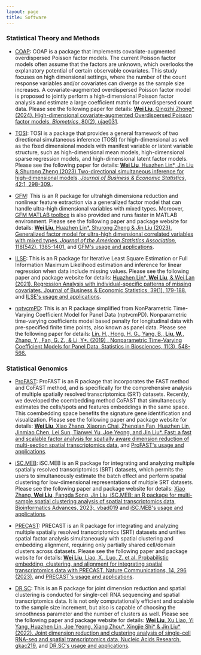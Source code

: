 ```yaml
---
layout: page
title: Software
---
```


### **Statistical Theory and Methods**



- [COAP](https://github.com/feiyoung/COAP): COAP is a package that implements covariate-augmented overdispersed Poisson factor models. The current Poisson factor models often assume that the factors are unknown, which overlooks the explanatory potential of certain observable covariates. This study focuses on high dimensional settings, where the number of the count response variables and/or covariates can diverge as the sample size increases. A covariate-augmented overdispersed Poisson factor model is proposed to jointly perform a high-dimensional Poisson factor analysis and estimate a large coefficient matrix for overdispersed count data. Please see the following paper for details: [**Wei Liu**, Qingzhi Zhong\* (2024). High-dimensional covariate-augmented Overdispersed Poisson factor models. *Biometrics*, 80(2), ujae031](https://arxiv.org/abs/2402.15071).


- [TOSI](https://github.com/feiyoung/TOSI): TOSI is a package that provides a general framework of two directional simultaneous inference (TOSI) for high-dimensional as well as the fixed dimensional models with manifest variable or latent variable structure, such as high-dimensional mean models, high-dimensional sparse regression models, and high-dimensional latent factor models. Please see the following paper for details: [**Wei Liu**, Huazhen Lin\*, Jin Liu & Shurong Zheng (2023) Two-directional simultaneous inference for high-dimensional models, *Journal of Business & Economic Statistics*, 42:1, 298-309.](https://doi.org/10.1080/07350015.2023.2191672).



- [GFM](https://github.com/feiyoung/GFM): This is an R package for ultrahigh dimensiona reduction and nonlinear feature extraction via a generalized factor model that can handle ultra-high dimensional variables with mixed types. Moreover, [GFM MATLAB toolbox](https://github.com/feiyoung/MGFM) is also provided and runs faster in MATLAB environment. Please see the following paper and package website for details:
[**Wei Liu**, Huazhen Lin\*, Shurong Zheng & Jin Liu (2023). Generalized factor model for ultra-high dimensional correlated variables with mixed types. *Journal of the American Statistics Association*, 118(542), 1385-1401.](https://www.tandfonline.com/doi/full/10.1080/01621459.2021.1999818) and [GFM's usage and applications](https://feiyoung.github.io/GFM/docs/index.html).

- [ILSE](https://github.com/feiyoung/ILSE): This is an R package for Iterative Least Square Estimation or Full Information Maximum Likelihood estimation and inference for linear regression when data include missing values. Please see the following paper and package website for details:
[Huazhen Lin\*, **Wei Liu**, & Wei Lan (2021). Regression Analysis with individual-specific patterns of missing covariates. Journal of Business & Economic Statistics, 39(1), 179-188.](https://www.tandfonline.com/doi/full/10.1080/07350015.2019.1635486) and [ILSE's usage and applications](https://feiyoung.github.io/ILSE/index.html).


- [nptvcmPD](https://github.com/feiyoung/nptvcmPD): This  is an R package simplified from NonParametric Time-Varying Coefficient Model for Panel Data (nptvcmPD). Nonparametric time-varying coefficients model based penalty for longitudinal data with pre-specified finite time points, also known as panel data. Please see the following paper for details: 
[Lin, H., Hong, H. G., Yang, B., **Liu, W.**, Zhang, Y., Fan, G. Z., & Li, Y\*. (2019) . Nonparametric Time-Varying Coefficient Models for Panel Data. Statistics in Biosciences, 11(3), 548-566.](https://link.springer.com/article/10.1007/s12561-019-09248-0)


### **Statistical Genomics**

- [ProFAST](https://github.com/feiyoung/ProFAST): ProFAST is an R package that incorporates the FAST method and CoFAST method, and is specifically for the comprehensive analysis of multiple spatially resolved transcriptomics (SRT) datasets. Recently, we developed the coembedding method CoFAST that simultaneously estimates the cells/spots and features embeddings in the same space. This coembedding space benefits the signature gene identification and visualization. Please see the following paper and package website for details: 
[**Wei Liu**, Xiao Zhang, Xiaoran Chai, Zhenqian Fan, Huazhen Lin, Jinmiao Chen, Lei Sun, Tianwei Yu, Joe Yeong, and Jin Liu\*. Fast: a fast and scalable factor analysis for spatially aware  dimension reduction of multi-section spatial transcriptomics data.](https://doi.org/10.1101/2023.07.11.548486) and [ProFAST's usage and applications](https://feiyoung.github.io/ProFAST/index.html).

- [iSC.MEB](https://xiaozhangryy.github.io/iSC.MEB/index.html): iSC.MEB is an R package for integrating and analyzing multiple spatially resolved transcriptomics (SRT) datasets, which permits the users to simultaneously estimate the batch effect and perform spatial clustering for low-dimensional representations of multiple SRT datasets. Please see the following paper and package website for details: [Xiao Zhang, **Wei Liu**, Fangda Song, Jin Liu, iSC.MEB: an R package for multi-sample spatial clustering analysis of spatial transcriptomics data, Bioinformatics Advances, 2023;, vbad019](https://doi.org/10.1093/bioadv/vbad019) and [iSC.MEB's usage and applications](https://xiaozhangryy.github.io/iSC.MEB/index.html).

- [PRECAST](https://github.com/feiyoung/PRECAST): PRECAST is an R package for integrating and analyzing multiple spatially resolved transcriptomics (SRT) datasets and unifies spatial factor analysis simultaneously with spatial clustering and embedding alignment, requiring only partially shared cell/domain clusters across datasets. Please see the following paper and package website for details: 
[**Wei Liu**, Liao, X., Luo, Z. et al. Probabilistic embedding, clustering, and alignment for integrating spatial transcriptomics data with PRECAST. Nature Communications, 14, 296 (2023).](https://doi.org/10.1038/s41467-023-35947-w) and [PRECAST's usage and applications](https://feiyoung.github.io/PRECAST/index.html).


- [DR.SC](https://github.com/feiyoung/DR.SC): This is an R package for joint dimension reduction and spatial clustering is conducted for single-cell RNA sequencing and spatial transcriptomics data. It is not only computationally efficient and scalable to the sample size increment, but also is capable of choosing the smoothness parameter and the number of clusters as well. Please see the following paper and package website  for details: 
[**Wei Liu**, Xu Liao, Yi Yang, Huazhen Lin, Joe Yeong, Xiang Zhou\*, Xingjie Shi\* & Jin Liu\* (2022). Joint dimension reduction and clustering analysis of single-cell RNA-seq and spatial transcriptomics data, Nucleic Acids Research, gkac219.](https://doi.org/10.1093/nar/gkac219) and [DR.SC's usage and applications](https://feiyoung.github.io/DR.SC/index.html).


